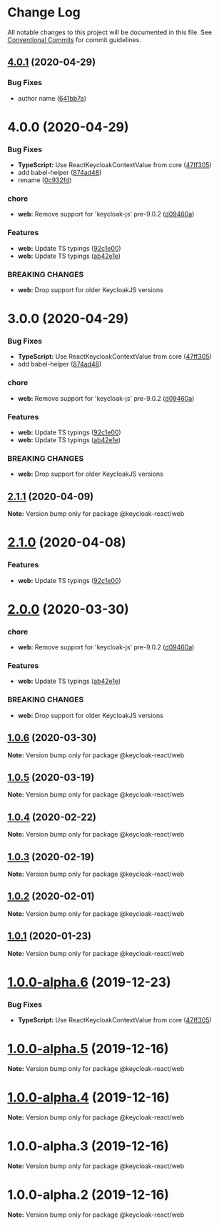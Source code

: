 # Change Log

All notable changes to this project will be documented in this file.
See [Conventional Commits](https://conventionalcommits.org) for commit guidelines.

## [4.0.1](https://github.com/jeff-tian/keycloak-react/compare/@keycloak-react/web@4.0.0...@keycloak-react/web@4.0.1) (2020-04-29)


### Bug Fixes

* author name ([641bb7a](https://github.com/jeff-tian/keycloak-react/commit/641bb7a4f19d9625045c668ef3de26982777f92d))





# 4.0.0 (2020-04-29)


### Bug Fixes

* **TypeScript:** Use ReactKeycloakContextValue from core ([47ff305](https://github.com/jeff-tian/keycloak-react/commit/47ff30503412a57e90fce33644d3c822320908e7))
* add babel-helper ([874ad48](https://github.com/jeff-tian/keycloak-react/commit/874ad48518169cc8b0a21a155e133c2fa96220ed))
* rename ([0c932fd](https://github.com/jeff-tian/keycloak-react/commit/0c932fdf89682f2b916bd42b02f190f2d3383bc1))


### chore

* **web:** Remove support for 'keycloak-js' pre-9.0.2 ([d09460a](https://github.com/jeff-tian/keycloak-react/commit/d09460a62ba7bb4a104eb5ac1df558466cc4b3c0))


### Features

* **web:** Update TS typings ([92c1e00](https://github.com/jeff-tian/keycloak-react/commit/92c1e00d3737c3a361a2660b7576212a435921df))
* **web:** Update TS typings ([ab42e1e](https://github.com/jeff-tian/keycloak-react/commit/ab42e1e948bb89f17ae2cf5caf1626a56d0485e5))


### BREAKING CHANGES

* **web:** Drop support for older KeycloakJS versions





# 3.0.0 (2020-04-29)


### Bug Fixes

* **TypeScript:** Use ReactKeycloakContextValue from core ([47ff305](https://github.com/jeff-tian/keycloak-react/commit/47ff30503412a57e90fce33644d3c822320908e7))
* add babel-helper ([874ad48](https://github.com/jeff-tian/keycloak-react/commit/874ad48518169cc8b0a21a155e133c2fa96220ed))


### chore

* **web:** Remove support for 'keycloak-js' pre-9.0.2 ([d09460a](https://github.com/jeff-tian/keycloak-react/commit/d09460a62ba7bb4a104eb5ac1df558466cc4b3c0))


### Features

* **web:** Update TS typings ([92c1e00](https://github.com/jeff-tian/keycloak-react/commit/92c1e00d3737c3a361a2660b7576212a435921df))
* **web:** Update TS typings ([ab42e1e](https://github.com/jeff-tian/keycloak-react/commit/ab42e1e948bb89f17ae2cf5caf1626a56d0485e5))


### BREAKING CHANGES

* **web:** Drop support for older KeycloakJS versions





## [2.1.1](https://github.com/jeff-tian/keycloak-react/compare/@keycloak-react/web@2.1.0...@keycloak-react/web@2.1.1) (2020-04-09)

**Note:** Version bump only for package @keycloak-react/web





# [2.1.0](https://github.com/jeff-tian/keycloak-react/compare/@keycloak-react/web@2.0.0...@keycloak-react/web@2.1.0) (2020-04-08)


### Features

* **web:** Update TS typings ([92c1e00](https://github.com/jeff-tian/keycloak-react/commit/92c1e00d3737c3a361a2660b7576212a435921df))





# [2.0.0](https://github.com/jeff-tian/keycloak-react/compare/@keycloak-react/web@1.0.6...@keycloak-react/web@2.0.0) (2020-03-30)


### chore

* **web:** Remove support for 'keycloak-js' pre-9.0.2 ([d09460a](https://github.com/jeff-tian/keycloak-react/commit/d09460a62ba7bb4a104eb5ac1df558466cc4b3c0))


### Features

* **web:** Update TS typings ([ab42e1e](https://github.com/jeff-tian/keycloak-react/commit/ab42e1e948bb89f17ae2cf5caf1626a56d0485e5))


### BREAKING CHANGES

* **web:** Drop support for older KeycloakJS versions





## [1.0.6](https://github.com/jeff-tian/keycloak-react/compare/@keycloak-react/web@1.0.5...@keycloak-react/web@1.0.6) (2020-03-30)

**Note:** Version bump only for package @keycloak-react/web





## [1.0.5](https://github.com/jeff-tian/keycloak-react/compare/@keycloak-react/web@1.0.4...@keycloak-react/web@1.0.5) (2020-03-19)

**Note:** Version bump only for package @keycloak-react/web





## [1.0.4](https://github.com/jeff-tian/keycloak-react/compare/@keycloak-react/web@1.0.3...@keycloak-react/web@1.0.4) (2020-02-22)

**Note:** Version bump only for package @keycloak-react/web





## [1.0.3](https://github.com/jeff-tian/keycloak-react/compare/@keycloak-react/web@1.0.2...@keycloak-react/web@1.0.3) (2020-02-19)

**Note:** Version bump only for package @keycloak-react/web





## [1.0.2](https://github.com/jeff-tian/keycloak-react/compare/@keycloak-react/web@1.0.1...@keycloak-react/web@1.0.2) (2020-02-01)

**Note:** Version bump only for package @keycloak-react/web





## [1.0.1](https://github.com/jeff-tian/keycloak-react/compare/@keycloak-react/web@1.0.0...@keycloak-react/web@1.0.1) (2020-01-23)

**Note:** Version bump only for package @keycloak-react/web





# [1.0.0-alpha.6](https://github.com/jeff-tian/keycloak-react/compare/@keycloak-react/web@1.0.0-alpha.5...@keycloak-react/web@1.0.0-alpha.6) (2019-12-23)


### Bug Fixes

* **TypeScript:** Use ReactKeycloakContextValue from core ([47ff305](https://github.com/jeff-tian/keycloak-react/commit/47ff30503412a57e90fce33644d3c822320908e7))





# [1.0.0-alpha.5](https://github.com/jeff-tian/keycloak-react/compare/@keycloak-react/web@1.0.0-alpha.4...@keycloak-react/web@1.0.0-alpha.5) (2019-12-16)

**Note:** Version bump only for package @keycloak-react/web





# [1.0.0-alpha.4](https://github.com/jeff-tian/keycloak-react/compare/@keycloak-react/web@1.0.0-alpha.3...@keycloak-react/web@1.0.0-alpha.4) (2019-12-16)

**Note:** Version bump only for package @keycloak-react/web





# 1.0.0-alpha.3 (2019-12-16)

**Note:** Version bump only for package @keycloak-react/web





# 1.0.0-alpha.2 (2019-12-16)

**Note:** Version bump only for package @keycloak-react/web
